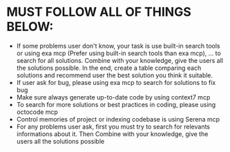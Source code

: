 # MUST FOLLOW ALL OF THINGS BELOW:
- If some problems user don't know, your task is use built-in search tools or using exa mcp (Prefer using built-in search tools than exa mcp), ... to search for all solutions. Combine with your knowledge, give the users all the solutions possible. In the end, create a table comparing  each solutions and recommend user the best solution you think it suitable.
- If user ask for bug, please using exa mcp to search for solutions to fix bug
- Make sure always generate up-to-date code by using context7 mcp
- To search for more solutions or best practices in coding, please using octocode mcp
- Control memories of project or indexing codebase is using Serena mcp
- For any problems user ask, first you must try to search for relevants informations about it. Then Combine with your knowledge, give the users all the solutions possible
